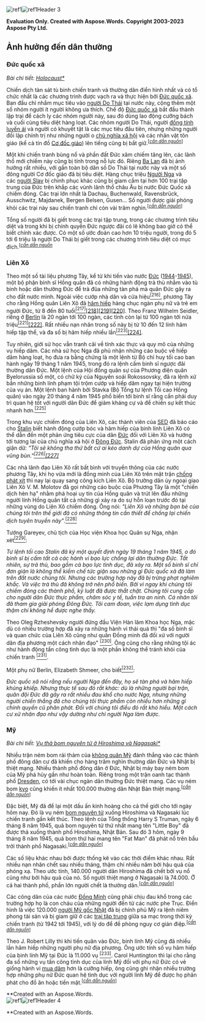 ﻿![ref1]![ref1]Header 3


**Evaluation Only. Created with Aspose.Words. Copyright 2003-2023 Aspose Pty Ltd.**
## **Ảnh hưởng đến dân thường**
### Đức quốc xã
*Bài chi tiết: [Holocaust*](https://vi.wikipedia.org/wiki/Holocaust "Holocaust")*

Chiến dịch tàn sát tù binh chiến tranh và thường dân điển hình nhất và có tổ chức nhất là các chương trình được vạch ra và thực hiện bởi [Đức quốc xã]. Ban đầu chỉ nhắm mục tiêu vào [người Do Thái](https://vi.wikipedia.org/wiki/Ng%C6%B0%E1%BB%9Di_Do_Th%C3%A1i "Người Do Thái") tại nước này, cộng thêm một số nhóm người ít người không ưa thích. Chế độ [Đức quốc xã] bắt đầu thành lập trại để cách ly các nhóm người này, sau đó dùng lao động cưỡng bách và cuối cùng tiêu diệt hàng loạt. Các nhóm người Do Thái, người [đồng tính luyến ái](https://vi.wikipedia.org/wiki/%C4%90%E1%BB%93ng_t%C3%ADnh_luy%E1%BA%BFn_%C3%A1i "Đồng tính luyến ái") và người có khuyết tật là các mục tiêu đầu tiên, nhưng những người đối lập chính trị như những người o [chủ nghĩa xã hội](https://vi.wikipedia.org/wiki/Ch%E1%BB%A7_ngh%C4%A9a_x%C3%A3_h%E1%BB%99i "Chủ nghĩa xã hội") và các nhân vật tôn giáo (kể cả tín đồ [Cơ đốc giáo](https://vi.wikipedia.org/wiki/Kit%C3%B4_gi%C3%A1o "Kitô giáo")) lên tiếng cũng bị bắt giữ.<sup>[[<i>cần dẫn nguồn</i>]]</sup>

Một khi chiến tranh bùng nổ và phần đất Đức xâm chiếm tăng lên, các lãnh thổ mới chiếm này cũng bị tính trong nỗ lực đó. Riêng [Ba Lan](https://vi.wikipedia.org/wiki/Ba_Lan "Ba Lan") đã bị ảnh hưởng rất nhiều, với gần toàn bộ dân số Do Thái tại nước này và một số đông người Cơ đốc giáo đã bị tiêu diệt. Hàng chục triệu [Người Nga](https://vi.wikipedia.org/wiki/Ng%C6%B0%E1%BB%9Di_Nga "Người Nga") và các [người Slav](https://vi.wikipedia.org/wiki/Ng%C6%B0%E1%BB%9Di_Slav "Người Slav") bị chinh phục khác cũng bị giam cầm tại hơn 100 trại tập trung của Đức trên khắp các vùnh lãnh thổ châu Âu bị nước Đức Quốc xã chiếm đóng. Các trại lớn nhất là Dachau, Buchenwald, Ravensbrück, Ausschwitz, Majdanek, Bergen Belsen, Gusen... Số người được giải phóng khỏi các trại này sau chiến tranh chỉ còn vài trăm nghìn.<sup>[[<i>cần dẫn nguồn</i>]]</sup>

Tổng số người đã bị giết trong các trại tập trung, trong các chương trình tiêu diệt và trong khi bị chính quyền Đức ngược đãi có lẽ không bao giờ có thể biết chính xác được. Có một số ước đoán cao hơn 10 triệu người, trong đó 5 tới 6 triệu là người Do Thái bị giết trong các chương trình tiêu diệt có mục đích.<sup>[[<i>cần dẫn nguồn</i></sup>][<i>cần dẫn nguồn</i>]</sup>
### Liên Xô
Theo một số tài liệu phương Tây, kể từ khi tiến vào nước [Đức] ([1944](https://vi.wikipedia.org/wiki/1944 "1944")-[1945](https://vi.wikipedia.org/wiki/1945 "1945")), một bộ phận binh sĩ Hồng quân đã có những hành động trả thù nhằm vào tù binh hoặc dân thường Đức để trả đũa những tàn phá mà quân Đức gây ra cho đất nước mình. Ngoài việc cướp nhà dân và cửa hiệu[<sup>\[216\]</sup>](https://vi.wikipedia.org/wiki/Chi%E1%BA%BFn_tranh_th%E1%BA%BF_gi%E1%BB%9Bi_th%E1%BB%A9_hai#cite_note-217), phương Tây cho rằng Hồng quân Liên Xô đã [hãm hiếp](https://vi.wikipedia.org/wiki/Hi%E1%BA%BFp_d%C3%A2m "Hiếp dâm") hàng chục ngàn phụ nữ và trẻ em người Đức, từ 8 đến 80 tuổi[<sup>\[217\]](https://vi.wikipedia.org/wiki/Chi%E1%BA%BFn_tranh_th%E1%BA%BF_gi%E1%BB%9Bi_th%E1%BB%A9_hai#cite_note-218)[\[218\]](https://vi.wikipedia.org/wiki/Chi%E1%BA%BFn_tranh_th%E1%BA%BF_gi%E1%BB%9Bi_th%E1%BB%A9_hai#cite_note-219)[\[219\]](https://vi.wikipedia.org/wiki/Chi%E1%BA%BFn_tranh_th%E1%BA%BF_gi%E1%BB%9Bi_th%E1%BB%A9_hai#cite_note-220)[\[220\]</sup>](https://vi.wikipedia.org/wiki/Chi%E1%BA%BFn_tranh_th%E1%BA%BF_gi%E1%BB%9Bi_th%E1%BB%A9_hai#cite_note-221). Theo Franz Wilhelm Seidler, riêng ở [Berlin](https://vi.wikipedia.org/wiki/Berlin "Berlin") là 20 ngàn tới 100 ngàn, các tỉnh còn lại từ 100 ngàn tới nửa triệu[<sup>\[221\]](https://vi.wikipedia.org/wiki/Chi%E1%BA%BFn_tranh_th%E1%BA%BF_gi%E1%BB%9Bi_th%E1%BB%A9_hai#cite_note-222)[\[222\]</sup>](https://vi.wikipedia.org/wiki/Chi%E1%BA%BFn_tranh_th%E1%BA%BF_gi%E1%BB%9Bi_th%E1%BB%A9_hai#cite_note-223). Rất nhiều nạn nhân trong số này bị từ 10 đến 12 lính hãm hiếp tập thể, và đa số bị hãm hiếp nhiều lần[<sup>\[223\]](https://vi.wikipedia.org/wiki/Chi%E1%BA%BFn_tranh_th%E1%BA%BF_gi%E1%BB%9Bi_th%E1%BB%A9_hai#cite_note-224)[\[224\]</sup>](https://vi.wikipedia.org/wiki/Chi%E1%BA%BFn_tranh_th%E1%BA%BF_gi%E1%BB%9Bi_th%E1%BB%A9_hai#cite_note-225).

Tuy nhiên, giới sử học vẫn tranh cãi về tính xác thực và quy mô của những vụ hiếp dâm. Các nhà sử học Nga đã phủ nhận những cáo buộc về hiếp dâm hàng loạt, họ đưa ra bằng chứng là một lệnh từ Bộ chỉ huy tối cao ban hành ngày 19 tháng 1 năm 1945, trong đó ra lệnh cấm binh sĩ ngược đãi thường dân Đức. Một lệnh của Hội đồng quân sự của Phương diện quân Byelorussia số một, có chữ ký của Nguyên soái Rokossovsky, đã ra lệnh xử bắn những binh lính phạm tội trộm cướp và hiếp dâm ngay tại hiện trường của vụ án. Một lệnh ban hành bởi Stavka (Bộ Tổng tư lệnh Tối cao Hồng quân) vào ngày 20 tháng 4 năm 1945 phổ biến tới binh sĩ rằng cần phải duy trì quan hệ tốt với người dân Đức để giảm kháng cự và để chiến sự kết thúc nhanh hơn.[<sup>\[225\]</sup>](https://vi.wikipedia.org/wiki/Chi%E1%BA%BFn_tranh_th%E1%BA%BF_gi%E1%BB%9Bi_th%E1%BB%A9_hai#cite_note-226)

Trong khu vực chiếm đóng của Liên Xô, các thành viên của [SED](https://vi.wikipedia.org/w/index.php?title=SED&action=edit&redlink=1 "SED (trang không tồn tại)") đã báo cáo cho [Stalin](https://vi.wikipedia.org/wiki/Iosif_Vissarionovich_Stalin "Iosif Vissarionovich Stalin") biết hành động cướp bóc và hãm hiếp của binh lính Liên Xô có thể dẫn đến một phản ứng tiêu cực của dân [Đức] đối với Liên Xô và hướng tới tương lai của chủ nghĩa xã hội ở [Đông Đức](https://vi.wikipedia.org/wiki/C%E1%BB%99ng_h%C3%B2a_D%C3%A2n_ch%E1%BB%A7_%C4%90%E1%BB%A9c "Cộng hòa Dân chủ Đức"). Stalin đã phản ứng một cách giận dữ: *"Tôi sẽ không tha thứ bất cứ ai kéo danh dự của Hồng quân qua vũng bùn."[<sup>\[226\]](https://vi.wikipedia.org/wiki/Chi%E1%BA%BFn_tranh_th%E1%BA%BF_gi%E1%BB%9Bi_th%E1%BB%A9_hai#cite_note-Leonhard,_Revolution-227)[\[227\]</sup>](https://vi.wikipedia.org/wiki/Chi%E1%BA%BFn_tranh_th%E1%BA%BF_gi%E1%BB%9Bi_th%E1%BB%A9_hai#cite_note-228)*

Các nhà lãnh đạo Liên Xô rất bất bình với truyền thông của các nước phương Tây, khi họ vừa mới là đồng minh của Liên Xô trên mặt trận [chống phát xít](https://vi.wikipedia.org/wiki/Ch%E1%BB%91ng_ph%C3%A1t_x%C3%ADt "Chống phát xít") thì nay lại quay sang công kích Liên Xô. Bộ trưởng dân ủy ngoại giao Liên Xô V. M. Molotov đã gọi những cáo buộc của Phương Tây là một "chiến dịch hèn hạ" nhằm phá hoại uy tín của Hồng quân và trút lên đầu những người lính Hồng quân tất cả những gì xảy ra do sự hỗn loạn trước đó tại những vùng do Liên Xô chiếm đóng. Ông nói: *"Liên Xô và những bạn bè của chúng tôi trên thế giới đã có những thông tin cần thiết để chống lại chiến dịch tuyên truyền này"*.[<sup>\[228\]</sup>](https://vi.wikipedia.org/wiki/Chi%E1%BA%BFn_tranh_th%E1%BA%BF_gi%E1%BB%9Bi_th%E1%BB%A9_hai#cite_note-229)

Tướng Gareyev, chủ tịch của Học viện Khoa học Quân sự Nga, nhận xét[<sup>\[229\]</sup>](https://vi.wikipedia.org/wiki/Chi%E1%BA%BFn_tranh_th%E1%BA%BF_gi%E1%BB%9Bi_th%E1%BB%A9_hai#cite_note-230):

*Tư lệnh tối cao Stalin đã ký một quyết định ngày 19 tháng 1 năm 1945, o đó binh sĩ bị cấm tất cả các hành vi bạo lực chống lại dân thường Đức. Tất nhiên, sự trả thù, bao gồm cả bạo lực tình dục, đã xảy ra. Một số binh sĩ chỉ đơn giản là không thể kiềm chế tức giận sau những gì Đức quốc xã đã làm trên đất nước chúng tôi. Nhưng các trường hợp này đã bị trừng phạt nghiêm khắc. Và việc trả thù đã không trở nên phổ biến. Bởi vì ngay khi chúng tôi chiếm đóng các thành phố, kỷ luật đã được thắt chặt. Chúng tôi cung cấp cho người dân Đức thực phẩm, chăm sóc y tế, tuần tra an ninh. Cá nhân tôi đã tham gia giải phóng Đông Đức. Tôi cam đoan, việc lạm dụng tình dục thậm chí không hề được nghe thấy.*

Theo Oleg Rzheshevsky người đứng đầu Viện Hàn lâm Khoa học Nga, mặc dù có nhiều trường hợp đã xảy ra những hành vi thái quá thì "đa số binh sĩ và quan chức của Liên Xô cũng như quân Đồng minh đã đối xử với người dân địa phương một cách nhân đạo" [<sup>\[230\]</sup>](https://vi.wikipedia.org/wiki/Chi%E1%BA%BFn_tranh_th%E1%BA%BF_gi%E1%BB%9Bi_th%E1%BB%A9_hai#cite_note-RedArmy-231). Ông cũng cho rằng những tội ác như hành động tấn công tình dục là một phần không thể tránh khỏi của chiến tranh [<sup>\[231\]</sup>](https://vi.wikipedia.org/wiki/Chi%E1%BA%BFn_tranh_th%E1%BA%BF_gi%E1%BB%9Bi_th%E1%BB%A9_hai#cite_note-Turchenko-232).

Một phụ nữ Berlin, Elizabeth Shmeer, cho biết[<sup>\[232\]</sup>](https://vi.wikipedia.org/wiki/Chi%E1%BA%BFn_tranh_th%E1%BA%BF_gi%E1%BB%9Bi_th%E1%BB%A9_hai#cite_note-233):

*Đức quốc xã nói rằng nếu người Nga đến đây, họ sẽ tàn phá và hãm hiếp khủng khiếp. Nhưng thực tế sau đó rất khác: dù là những người bại trận, quân đội Đức đã gây ra rất nhiều đau khổ cho nước Nga, nhưng những người chiến thắng đã cho chúng tôi thực phẩm còn nhiều hơn những gì chính quyền cũ phân phát. Đối với chúng tôi điều đó rất khó hiểu. Một cách cư xử nhân đạo như vậy dường như chỉ người Nga làm được.*
### Mỹ
*Bài chi tiết: [Vụ thả bom nguyên tử ở Hiroshima và Nagasaki*](https://vi.wikipedia.org/wiki/V%E1%BB%A5_th%E1%BA%A3_bom_nguy%C3%AAn_t%E1%BB%AD_%E1%BB%9F_Hiroshima_v%C3%A0_Nagasaki "Vụ thả bom nguyên tử ở Hiroshima và Nagasaki")*

Nhiều trận ném bom rải thảm của [không quân Mỹ](https://vi.wikipedia.org/wiki/Kh%C3%B4ng_qu%C3%A2n_M%E1%BB%B9 "Không quân Mỹ") đánh thẳng vào các thành phố đông dân cư đã khiến cho hàng trăm nghìn thường dân Đức và Nhật bị thiệt mạng. Nhiều thành phố đông dân ở Đức, Nhật bị máy bay ném bom của Mỹ phá hủy gần như hoàn toàn. Riêng trong một trận oanh tạc thành phố [Dresden](https://vi.wikipedia.org/wiki/Dresden "Dresden"), có tới vài chục ngàn dân thường Đức thiệt mạng. Các vụ ném bom [kyo](https://vi.wikipedia.org/wiki/kyo "kyo") cũng khiến ít nhất 100.000 thường dân Nhật Bản thiệt mạng.<sup>[[<i>cần dẫn nguồn</i>]]</sup>

Đặc biệt, Mỹ đã để lại một dấu ấn kinh hoàng cho cả thế giới cho tới ngày hôm nay. Đó là vụ ném [bom nguyên tử](https://vi.wikipedia.org/wiki/Bom_nguy%C3%AAn_t%E1%BB%AD "Bom nguyên tử") xuống Hiroshima và Nagasaki lúc chiến tranh gần kết thúc. Theo lệnh của Tổng thống Harry S Truman, ngày 6 tháng 8 năm 1945, quả bom nguyên tử thứ nhất mang tên "Little Boy" đã được thả xuống thành phố Hiroshima, Nhật Bản. Sau đó 3 hôm, ngày 9 tháng 8 năm 1945, quả bom thứ hai mang tên "Fat Man" đã phát nổ trên bầu trời thành phố Nagasaki.<sup>[[<i>cần dẫn nguồn</i>]]</sup>

Các số liệu khác nhau bởi được thống kê vào các thời điểm khác nhau. Rất nhiều nạn nhân chết sau nhiều tháng, thậm chí nhiều năm bởi hậu quả của phóng xạ. Theo ước tính, 140.000 người dân Hiroshima đã chết bởi vụ nổ cũng như bởi hậu quả của nó. Số người thiệt mạng ở Nagasaki là 74.000. Ở cả hai thành phố, phần lớn người chết là thường dân.<sup>[[<i>cần dẫn nguồn</i>]]</sup>

Các công dân của các nước [Đồng Minh](https://vi.wikipedia.org/wiki/Kh%E1%BB%91i_%C4%90%E1%BB%93ng_Minh_th%E1%BB%9Di_Chi%E1%BA%BFn_tranh_th%E1%BA%BF_gi%E1%BB%9Bi_th%E1%BB%A9_hai "Khối Đồng Minh thời Chiến tranh thế giới thứ hai") cũng phải chịu đau khổ trong các trường hợp họ là con cháu của những người đến từ các nước phe Trục. Điển hình là việc 120.000 [người Mỹ gốc Nhật](https://vi.wikipedia.org/wiki/Ng%C6%B0%E1%BB%9Di_M%E1%BB%B9_g%E1%BB%91c_Nh%E1%BA%ADt "Người Mỹ gốc Nhật") đã bị chính phủ Mỹ ra lệnh niêm phong tài sản và bị giam giữ ở các [trại tập trung](https://vi.wikipedia.org/wiki/Tr%E1%BA%A1i_t%E1%BA%ADp_trung "Trại tập trung") giữa sa mạc trong thời kỳ chiến tranh (từ 1942 tới 1945), với lý do để đề phòng nguy cơ gián điệp.<sup>[[<i>cần dẫn nguồn</i>]]</sup>

Theo J. Robert Lilly thì khi tiến quân vào Đức, binh lính Mỹ cũng đã nhiều lần hãm hiếp những người phụ nữ địa phương. Ông ước tính số vụ hãm hiếp của binh lính Mỹ tại Đức là 11.000 vụ [<sup>\[233\]</sup>](https://vi.wikipedia.org/wiki/Chi%E1%BA%BFn_tranh_th%E1%BA%BF_gi%E1%BB%9Bi_th%E1%BB%A9_hai#cite_note-234). Carol Huntington thì lại cho rằng đa số những vụ tấn công tình dục của lính Mỹ đối với phụ nữ Đức có vẻ giống hành vi [mua dâm](https://vi.wikipedia.org/wiki/Mua_d%C3%A2m "Mua dâm") hơn là cưỡng hiếp, ông cũng ghi nhận nhiều trường hợp những phụ nữ Đức quan hệ tình dục với người lính Mỹ để được họ phân phát cho đồ ăn hoặc tiền mặt.<sup>[[<i>cần dẫn nguồn</i>]]</sup>



**Created with an    Aspose.Words.           
![ref1]![ref1]Header 4



**Created with an    Aspose.Words.           

[ref1]: Heading1-03.001.png
[Đức quốc xã]: https://vi.wikipedia.org/wiki/%C4%90%E1%BB%A9c_Qu%E1%BB%91c_x%C3%A3 "Đức Quốc xã"
[<i>cần dẫn nguồn</i>]: https://vi.wikipedia.org/wiki/Wikipedia:Ch%C3%BA_th%C3%ADch_ngu%E1%BB%93n_g%E1%BB%91c "Wikipedia:Chú thích nguồn gốc"
[Đức]: https://vi.wikipedia.org/wiki/%C4%90%E1%BB%A9c "Đức"
